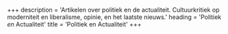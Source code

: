 +++
description = 'Artikelen over politiek en de actualiteit. Cultuurkritiek op moderniteit en liberalisme, opinie, en het laatste nieuws.'
heading = 'Politiek <i>en</i> Actualiteit'
title = 'Politiek en Actualiteit'
+++
